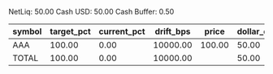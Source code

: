 NetLiq: 50.00
Cash USD: 50.00
Cash Buffer: 0.50

| symbol | target_pct | current_pct | drift_bps | price | dollar_delta | share_delta | side | est_notional | reason |
| --- | --- | --- | --- | --- | --- | --- | --- | --- | --- |
| AAA | 100.00 | 0.00 | 10000.00 | 100.00 | 50.00 | 0.5000 | BUY | 50.00 |  |
| TOTAL | 100.00 | 0.00 | 10000.00 |  | 50.00 |  |  | 50.00 |  |
